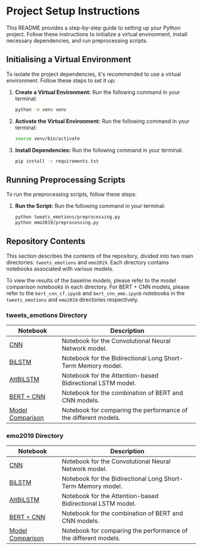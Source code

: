 # Project Setup Instructions

This README provides a step-by-step guide to setting up your Python project. Follow these instructions to initialize a virtual environment, install necessary dependencies, and run preprocessing scripts.

## Initialising a Virtual Environment

To isolate the project dependencies, it's recommended to use a virtual environment. Follow these steps to set it up:

1. **Create a Virtual Environment:** Run the following command in your terminal:

   ```bash
   python -m venv venv

2. **Activate the Virtual Environment:** Run the following command in your terminal:

   ```bash
   source venv/bin/activate

3. **Install Dependencies:** Run the following command in your terminal:

   ```bash
   pip install -r requirements.txt

## Running Preprocessing Scripts

To run the preprocessing scripts, follow these steps:


1. **Run the Script:** Run the following command in your terminal:

   ```bash
   python tweets_emotions/preprocessing.py
   python emo2019/preprocessing.py

## Repository Contents

This section describes the contents of the repository, divided into two main directories: `tweets_emotions` and `emo2019`. Each directory contains notebooks associated with various models.

To view the results of the baseline models, please refer to the model comparison notebooks in each directory. For BERT + CNN models, please refer to the `bert_cnn_cf.ipynb` and `bert_cnn_emo.ipynb` notebooks in the `tweets_emotions` and `emo2019` directories respectively.

### tweets_emotions Directory

| Notebook             | Description                                  |
|----------------------|----------------------------------------------|
| [CNN](tweets_emotions/cnn_te.ipynb)                  | Notebook for the Convolutional Neural Network model. |
| [BiLSTM](tweets_emotions/bi_lstm_te.ipynb)               | Notebook for the Bidirectional Long Short-Term Memory model. |
| [AttBiLSTM](tweets_emotions/att_bi_lstm_te.ipynb)            | Notebook for the Attention-based Bidirectional LSTM model. |
| [BERT + CNN](tweets_emotions/bert_cnn_cf.ipynb)           | Notebook for the combination of BERT and CNN models. |
| [Model Comparison](tweets_emotions/model_comparison.ipynb)     | Notebook for comparing the performance of the different models. |

### emo2019 Directory

| Notebook             | Description                                  |
|----------------------|----------------------------------------------|
| [CNN](tweets_emotions/cnn_emo.ipynb)                  | Notebook for the Convolutional Neural Network model. |
| [BiLSTM](tweets_emotions/bi_lstm_emo.ipynb)               | Notebook for the Bidirectional Long Short-Term Memory model. |
| [AttBiLSTM](tweets_emotions/att_bi_lstm_emo.ipynb)            | Notebook for the Attention-based Bidirectional LSTM model. |
| [BERT + CNN](tweets_emotions/bert_cnn_emo.ipynb)           | Notebook for the combination of BERT and CNN models. |
| [Model Comparison](tweets_emotions/model_comparison.ipynb)     | Notebook for comparing the performance of the different models. |


